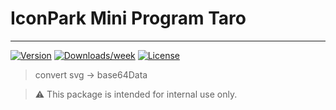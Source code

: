 # IconPark Mini Program Taro

---

[![Version](https://img.shields.io/npm/v/@iconpark-miniprogram/core.svg)](https://npmjs.org/package/@iconpark-miniprogram/core)
[![Downloads/week](https://img.shields.io/npm/dw/@iconpark-miniprogram/core.svg)](https://npmjs.org/package/@iconpark-miniprogram/core)
[![License](https://img.shields.io/npm/l/@iconpark-miniprogram/core.svg)](https://github.com/yangger6/iconpark-miniprogram/blob/master/packages/core/package.json)

> convert svg -> base64Data

> ⚠️ This package is intended for internal use only. 
